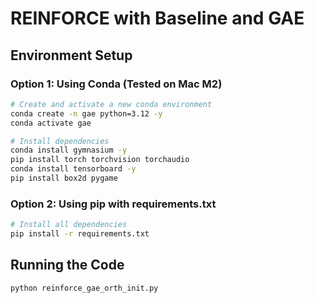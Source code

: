 # REINFORCE with Baseline and GAE

## Environment Setup

### Option 1: Using Conda (Tested on Mac M2)

```bash
# Create and activate a new conda environment
conda create -n gae python=3.12 -y
conda activate gae

# Install dependencies
conda install gymnasium -y
pip install torch torchvision torchaudio
conda install tensorboard -y
pip install box2d pygame
```

### Option 2: Using pip with requirements.txt

```bash
# Install all dependencies
pip install -r requirements.txt
```

## Running the Code

```bash
python reinforce_gae_orth_init.py
```
